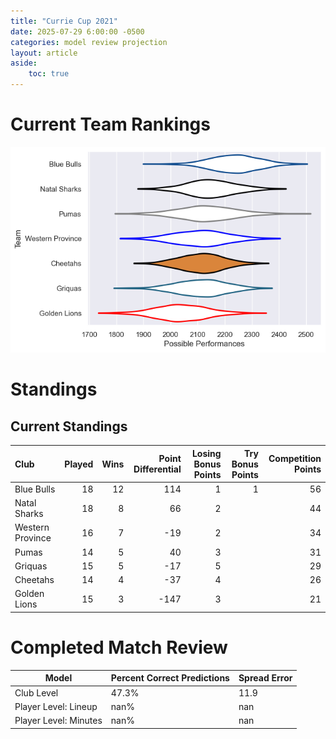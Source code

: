 ```yaml
---  
title: "Currie Cup 2021"  
date: 2025-07-29 6:00:00 -0500  
categories: model review projection  
layout: article  
aside:  
    toc: true  
---
```

# Current Team Rankings


![Club Rankings](plots/rankings_Currie_Cup_2021.png)
# Standings

## Current Standings


| Club             |   Played |   Wins |   Point Differential |   Losing Bonus Points |   Try Bonus Points |   Competition Points |
|:-----------------|---------:|-------:|---------------------:|----------------------:|-------------------:|---------------------:|
| Blue Bulls       |       18 |     12 |                  114 |                     1 |                  1 |                   56 |
| Natal Sharks     |       18 |      8 |                   66 |                     2 |                    |                   44 |
| Western Province |       16 |      7 |                  -19 |                     2 |                    |                   34 |
| Pumas            |       14 |      5 |                   40 |                     3 |                    |                   31 |
| Griquas          |       15 |      5 |                  -17 |                     5 |                    |                   29 |
| Cheetahs         |       14 |      4 |                  -37 |                     4 |                    |                   26 |
| Golden Lions     |       15 |      3 |                 -147 |                     3 |                    |                   21 |



# Completed Match Review


| Model | Percent Correct Predictions | Spread Error |
| ------ | ------ | ------ |
| Club Level | 47.3% | 11.9 |
| Player Level: Lineup | nan% | nan |
| Player Level: Minutes | nan% | nan |

